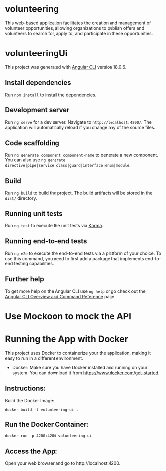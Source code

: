 # volunteering
This web-based application facilitates the creation and management of volunteer opportunities, allowing organizations to publish offers and volunteers to search for, apply to, and participate in these opportunities.

# volunteeringUi

This project was generated with [Angular CLI](https://github.com/angular/angular-cli) version 18.0.6.

## Install dependencies
Run `npm install` to install the dependencies.

## Development server

Run `ng serve` for a dev server. Navigate to `http://localhost:4200/`. The application will automatically reload if you change any of the source files.

## Code scaffolding

Run `ng generate component component-name` to generate a new component. You can also use `ng generate directive|pipe|service|class|guard|interface|enum|module`.

## Build

Run `ng build` to build the project. The build artifacts will be stored in the `dist/` directory.

## Running unit tests

Run `ng test` to execute the unit tests via [Karma](https://karma-runner.github.io).

## Running end-to-end tests

Run `ng e2e` to execute the end-to-end tests via a platform of your choice. To use this command, you need to first add a package that implements end-to-end testing capabilities.

## Further help

To get more help on the Angular CLI use `ng help` or go check out the [Angular CLI Overview and Command Reference](https://angular.dev/tools/cli) page.

# Use Mockoon to mock the API

# Running the App with Docker
This project uses Docker to containerize your the application, making it easy to run in a different environment.

- Docker: Make sure you have Docker installed and running on your system. You can download it from https://www.docker.com/get-started.

## Instructions:

Build the Docker Image:

``docker build -t volunteering-ui .``

## Run the Docker Container:

``docker run -p 4200:4200 volunteering-ui``


## Access the App:

Open your web browser and go to http://localhost:4200.